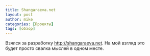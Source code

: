 ```yaml
---
title: Shangaraeva.net
layout: post
author: mike
categories: [Проекты]
tags: [обзор]
---
```

Взялся за разработку http://shangaraeva.net. На мой взгляд это будет просто свалка мыслей в одном месте.
